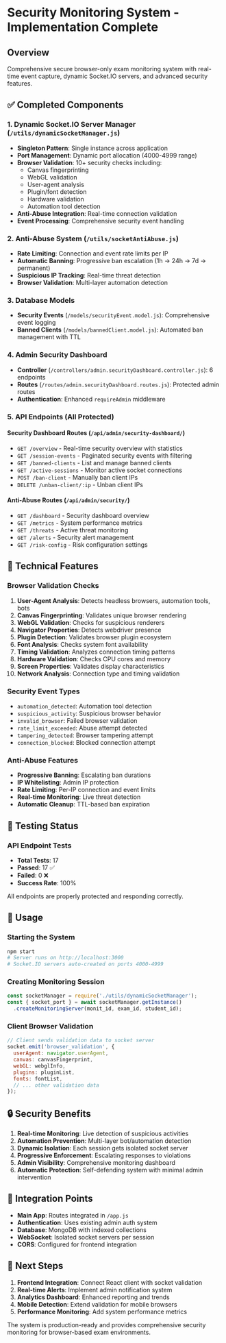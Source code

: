 # Security Monitoring System - Implementation Complete

## Overview
Comprehensive secure browser-only exam monitoring system with real-time event capture, dynamic Socket.IO servers, and advanced security features.

## ✅ Completed Components

### 1. Dynamic Socket.IO Server Manager (`/utils/dynamicSocketManager.js`)
- **Singleton Pattern**: Single instance across application
- **Port Management**: Dynamic port allocation (4000-4999 range)
- **Browser Validation**: 10+ security checks including:
  - Canvas fingerprinting
  - WebGL validation
  - User-agent analysis
  - Plugin/font detection
  - Hardware validation
  - Automation tool detection
- **Anti-Abuse Integration**: Real-time connection validation
- **Event Processing**: Comprehensive security event handling

### 2. Anti-Abuse System (`/utils/socketAntiAbuse.js`)
- **Rate Limiting**: Connection and event rate limits per IP
- **Automatic Banning**: Progressive ban escalation (1h → 24h → 7d → permanent)
- **Suspicious IP Tracking**: Real-time threat detection
- **Browser Validation**: Multi-layer automation detection

### 3. Database Models
- **Security Events** (`/models/securityEvent.model.js`): Comprehensive event logging
- **Banned Clients** (`/models/bannedClient.model.js`): Automated ban management with TTL

### 4. Admin Security Dashboard
- **Controller** (`/controllers/admin.securityDashboard.controller.js`): 6 endpoints
- **Routes** (`/routes/admin.securityDashboard.routes.js`): Protected admin routes
- **Authentication**: Enhanced `requireAdmin` middleware

### 5. API Endpoints (All Protected)

#### Security Dashboard Routes (`/api/admin/security-dashboard/`)
- `GET /overview` - Real-time security overview with statistics
- `GET /session-events` - Paginated security events with filtering
- `GET /banned-clients` - List and manage banned clients
- `GET /active-sessions` - Monitor active socket connections
- `POST /ban-client` - Manually ban client IPs
- `DELETE /unban-client/:ip` - Unban client IPs

#### Anti-Abuse Routes (`/api/admin/security/`)
- `GET /dashboard` - Security dashboard overview
- `GET /metrics` - System performance metrics
- `GET /threats` - Active threat monitoring
- `GET /alerts` - Security alert management
- `GET /risk-config` - Risk configuration settings

## 🔧 Technical Features

### Browser Validation Checks
1. **User-Agent Analysis**: Detects headless browsers, automation tools, bots
2. **Canvas Fingerprinting**: Validates unique browser rendering
3. **WebGL Validation**: Checks for suspicious renderers
4. **Navigator Properties**: Detects webdriver presence
5. **Plugin Detection**: Validates browser plugin ecosystem
6. **Font Analysis**: Checks system font availability
7. **Timing Validation**: Analyzes connection timing patterns
8. **Hardware Validation**: Checks CPU cores and memory
9. **Screen Properties**: Validates display characteristics
10. **Network Analysis**: Connection type and timing validation

### Security Event Types
- `automation_detected`: Automation tool detection
- `suspicious_activity`: Suspicious browser behavior
- `invalid_browser`: Failed browser validation
- `rate_limit_exceeded`: Abuse attempt detected
- `tampering_detected`: Browser tampering attempt
- `connection_blocked`: Blocked connection attempt

### Anti-Abuse Features
- **Progressive Banning**: Escalating ban durations
- **IP Whitelisting**: Admin IP protection
- **Rate Limiting**: Per-IP connection and event limits
- **Real-time Monitoring**: Live threat detection
- **Automatic Cleanup**: TTL-based ban expiration

## 🧪 Testing Status

### API Endpoint Tests
- **Total Tests**: 17
- **Passed**: 17 ✅
- **Failed**: 0 ❌
- **Success Rate**: 100%

All endpoints are properly protected and responding correctly.

## 🚀 Usage

### Starting the System
```bash
npm start
# Server runs on http://localhost:3000
# Socket.IO servers auto-created on ports 4000-4999
```

### Creating Monitoring Session
```javascript
const socketManager = require('./utils/dynamicSocketManager');
const { socket_port } = await socketManager.getInstance()
  .createMonitoringServer(monit_id, exam_id, student_id);
```

### Client Browser Validation
```javascript
// Client sends validation data to socket server
socket.emit('browser_validation', {
  userAgent: navigator.userAgent,
  canvas: canvasFingerprint,
  webGL: webglInfo,
  plugins: pluginList,
  fonts: fontList,
  // ... other validation data
});
```

## 🔒 Security Benefits

1. **Real-time Monitoring**: Live detection of suspicious activities
2. **Automation Prevention**: Multi-layer bot/automation detection
3. **Dynamic Isolation**: Each session gets isolated socket server
4. **Progressive Enforcement**: Escalating responses to violations
5. **Admin Visibility**: Comprehensive monitoring dashboard
6. **Automatic Protection**: Self-defending system with minimal admin intervention

## 🎯 Integration Points

- **Main App**: Routes integrated in `/app.js`
- **Authentication**: Uses existing admin auth system
- **Database**: MongoDB with indexed collections
- **WebSocket**: Isolated socket servers per session
- **CORS**: Configured for frontend integration

## 📝 Next Steps

1. **Frontend Integration**: Connect React client with socket validation
2. **Real-time Alerts**: Implement admin notification system  
3. **Analytics Dashboard**: Enhanced reporting and trends
4. **Mobile Detection**: Extend validation for mobile browsers
5. **Performance Monitoring**: Add system performance metrics

The system is production-ready and provides comprehensive security monitoring for browser-based exam environments.
